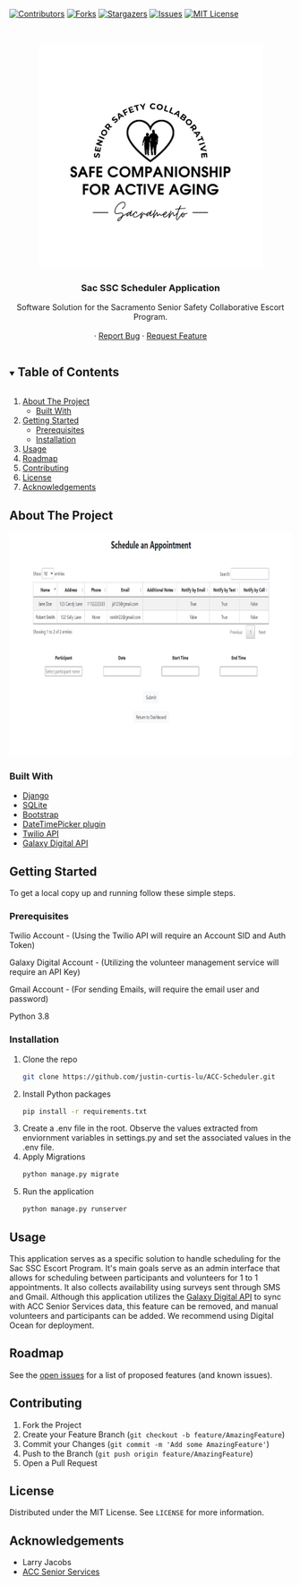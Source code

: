 <!-- PROJECT SHIELDS -->
<!--
*** I'm using markdown "reference style" links for readability.
*** Reference links are enclosed in brackets [ ] instead of parentheses ( ).
*** See the bottom of this document for the declaration of the reference variables
*** for contributors-url, forks-url, etc. This is an optional, concise syntax you may use.
*** https://www.markdownguide.org/basic-syntax/#reference-style-links
-->
[![Contributors][contributors-shield]][contributors-url]
[![Forks][forks-shield]][forks-url]
[![Stargazers][stars-shield]][stars-url]
[![Issues][issues-shield]][issues-url]
[![MIT License][license-shield]][license-url]



<!-- PROJECT LOGO -->
<br />
<p align="center">
  <a href="https://github.com/github_username/repo_name">
    <img src="images/SSC_logo.png" alt="Logo" width="400" height="400">
  </a>

  <h3 align="center">Sac SSC Scheduler Application </h3>

  <p align="center">
    Software Solution for the Sacramento Senior Safety Collaborative Escort Program.
    <br />
    <br />
    ·
    <a href="https://github.com/justin-curtis-lu/ACC-Scheduler/issues">Report Bug</a>
    ·
    <a href="https://github.com/justin-curtis-lu/ACC-Scheduler/issues">Request Feature</a>
  </p>
</p>



<!-- TABLE OF CONTENTS -->
<details open="open">
  <summary><h2 style="display: inline-block">Table of Contents</h2></summary>
  <ol>
    <li>
      <a href="#about-the-project">About The Project</a>
      <ul>
        <li><a href="#built-with">Built With</a></li>
      </ul>
    </li>
    <li>
      <a href="#getting-started">Getting Started</a>
      <ul>
        <li><a href="#prerequisites">Prerequisites</a></li>
        <li><a href="#installation">Installation</a></li>
      </ul>
    </li>
    <li><a href="#usage">Usage</a></li>
    <li><a href="#roadmap">Roadmap</a></li>
    <li><a href="#contributing">Contributing</a></li>
    <li><a href="#license">License</a></li>
    <li><a href="#acknowledgements">Acknowledgements</a></li>
  </ol>
</details>



<!-- ABOUT THE PROJECT -->
## About The Project


<img src="images/console.jpg" alt="Console" width="750" height="400">


### Built With

* [Django](https://www.djangoproject.com/)
* [SQLite](https://www.sqlite.org/index.html)
* [Bootstrap](https://getbootstrap.com/)
* [DateTimePicker plugin](https://xdsoft.net/jqplugins/datetimepicker/)
* [Twilio API](https://www.twilio.com/docs/usage/api)
* [Galaxy Digital API](http://api2.galaxydigital.com/volunteer/docs/)



<!-- GETTING STARTED -->
## Getting Started

To get a local copy up and running follow these simple steps.

### Prerequisites

Twilio Account - (Using the Twilio API will require an Account SID and Auth Token)

Galaxy Digital Account - (Utilizing the volunteer management service will require an API Key)

Gmail Account - (For sending Emails, will require the email user and password)

Python 3.8

### Installation

1. Clone the repo
   ```sh
   git clone https://github.com/justin-curtis-lu/ACC-Scheduler.git
   ```
2. Install Python packages
   ```sh
   pip install -r requirements.txt
   ```
3. Create a .env file in the root. Observe the values extracted from enviornment variables in settings.py and set the associated values in the .env file.
4. Apply Migrations
   ```sh
   python manage.py migrate
   ```
5. Run the application
   ```sh
   python manage.py runserver
   ```

<!-- USAGE EXAMPLES -->
## Usage

This application serves as a specific solution to handle scheduling for the Sac SSC Escort Program. It's main goals serve as an admin interface that allows for scheduling between participants and volunteers for 1 to 1 appointments. It also collects availability using surveys sent through SMS and Gmail. Although this application utilizes the [Galaxy Digital API](https://www.galaxydigital.com/) to sync with ACC Senior Services data, this feature can be removed, and manual volunteers and participants can be added. We recommend using Digital Ocean for deployment.


<!-- ROADMAP -->
## Roadmap

See the [open issues](https://github.com/justin-curtis-lu/ACC-Scheduler/issues) for a list of proposed features (and known issues).



<!-- CONTRIBUTING -->
## Contributing


1. Fork the Project
2. Create your Feature Branch (`git checkout -b feature/AmazingFeature`)
3. Commit your Changes (`git commit -m 'Add some AmazingFeature'`)
4. Push to the Branch (`git push origin feature/AmazingFeature`)
5. Open a Pull Request



<!-- LICENSE -->
## License

Distributed under the MIT License. See `LICENSE` for more information.



<!-- ACKNOWLEDGEMENTS -->
## Acknowledgements

* Larry Jacobs
* [ACC Senior Services](https://www.accsv.org/)





<!-- MARKDOWN LINKS & IMAGES -->
<!-- https://www.markdownguide.org/basic-syntax/#reference-style-links -->
[contributors-shield]: https://img.shields.io/github/contributors/justin-curtis-lu/ACC-Scheduler.svg?style=for-the-badge
[contributors-url]: https://github.com/justin-curtis-lu/ACC-Scheduler/graphs/contributors
[forks-shield]: https://img.shields.io/github/forks/justin-curtis-lu/ACC-Scheduler.svg?style=for-the-badge
[forks-url]: https://github.com/justin-curtis-lu/ACC-Scheduler/network/members
[stars-shield]: https://img.shields.io/github/stars/justin-curtis-lu/ACC-Scheduler.svg?style=for-the-badge
[stars-url]: https://github.com/justin-curtis-lu/ACC-Scheduler/stargazers
[issues-shield]: https://img.shields.io/github/issues/justin-curtis-lu/ACC-Scheduler.svg?style=for-the-badge
[issues-url]: https://github.com/justin-curtis-lu/ACC-Scheduler/issues
[license-shield]: https://img.shields.io/github/license/justin-curtis-lu/ACC-Scheduler.svg?style=for-the-badge
[license-url]: https://github.com/justin-curtis-lu/ACC-Scheduler/master/MIT-License
